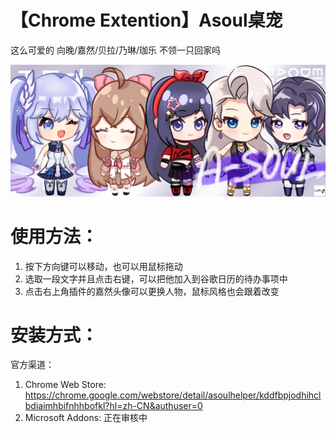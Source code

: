 # 【Chrome Extention】Asoul桌宠

这么可爱的 向晚/嘉然/贝拉/乃琳/珈乐 不领一只回家吗

![image info](images/Banner.png)

# 使用方法：
1. 按下方向键可以移动，也可以用鼠标拖动
2. 选取一段文字并且点击右键，可以把他加入到谷歌日历的待办事项中
3. 点击右上角插件的嘉然头像可以更换人物，鼠标风格也会跟着改变

# 安装方式：
官方渠道：
1. Chrome Web Store: https://chrome.google.com/webstore/detail/asoulhelper/kddfbpjodhihclbdiaimhbifnhhbofkl?hl=zh-CN&authuser=0
2. Microsoft Addons: 正在审核中
